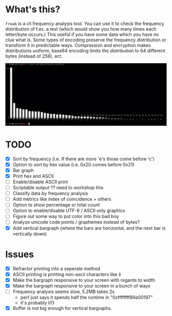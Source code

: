 # What's this?

`freak` is a cli frequency analysis tool. You can use it to check the frequency distribution of f.ex. a text (which would show you how many times each letter/byte occurs.) This useful if you have some data which you have no clue what is. Some types of encoding preserve the frequency distribution or transform it in predictable ways. Compression and encryption makes distributions uniform, base64 encoding limits the distribution to 64 different bytes (instead of 256), ect.

![freak being run on a poem called The Conscience of a Hacker. It shows a bargraph with the most frequent byte being space or hex 20.](/images/example.png)

# TODO
 - [x] Sort by frequency (i.e. If there are more 'e's those come before 'c')
 - [x] Option to sort by hex value (i.e. 0x20 comes before 0x21)
 - [x] Bar graph
 - [x] Print hex and ASCII
 - [ ] Enable/disable ASCII print
 - [ ] Scriptable output ?? need to workshop this
 - [ ] Classify data by frequency analysis
 - [ ] Add metrics like index of coincidence + others
 - [ ] Option to show percentage or total count
 - [ ] Option to enable/disable UTF-8 / ASCII only graphics
 - [ ] Figure out some way to put color into this bad boy
 - [ ] Analyze unicode code points / graphemes instead of bytes?
 - [x] Add vertical bargraph (where the bars are horizontal, and the next bar is vertically down)

# Issues
 - [x] Refractor printing into a seperate method
 - [x] ASCII printing is printing non-ascii characters like `ð`
 - [x] Make the bargraph responsive to your screen with regards to width
 - [x] Make the bargraph responsive to your screen in a bunch of ways
 - [ ] Frequency analysis seems slow, 5.2MB takes 2s
    - perf just says it spends half the runtime in "0xffffffff89a00197"
    - it's probably I/O
 - [x] Buffer is not big enough for vertical bargraphs.